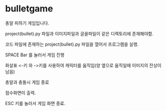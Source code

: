 # bulletgame
총알 피하기 게임입니다.

project(bullet).py 파일과 이미지파일과 글꼴파일이 같은 디렉토리에 존재해야함.

코드 파일에 존재하는 project(bullet).py 파일을 열어서 프로그램을 실행.

SPACE Bar 를 눌러서 게임 진행

화살표 <-키 와 ->키를 사용하여 캐릭터를 움직임(양 옆으로 움직일때 이미지의 잔상이 남음)

총알과 충돌시 게임 종료

점수화면이 출력.

ESC 키를 눌러서 게임 화면 종료.
